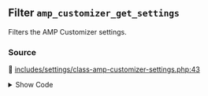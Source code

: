 ## Filter `amp_customizer_get_settings`


Filters the AMP Customizer settings.

### Source

:link: [includes/settings/class-amp-customizer-settings.php:43](../../includes/settings/class-amp-customizer-settings.php#L43)

<details>
<summary>Show Code</summary>

```php
return apply_filters( 'amp_customizer_get_settings', $settings );
```

</details>
